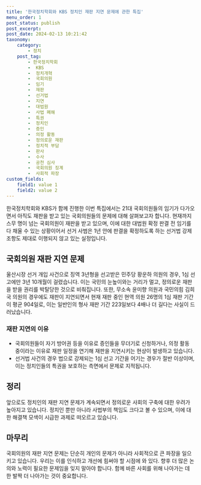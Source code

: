 ```yaml
---
title: '한국정치학회와 KBS 정치인 재판 지연 문제에 관한 특집'
menu_order: 1
post_status: publish
post_excerpt: 
post_date: 2024-02-13 10:21:42
taxonomy:
    category:
        - 정치
    post_tag:
        - 한국정치학회
        -  KBS
        -  정치개혁
        -  국회의원
        -  임기
        -  재판
        -  선거법
        -  지연
        -  대법원
        -  사법 폐해
        -  특권
        -  정치인
        -  증인
        -  의정 활동
        -  정의로운 재판
        -  정치적 부담
        -  판사
        -  수사
        -  공천 심사
        -  국회의원 징계
        -  사회적 파장
custom_fields:
    field1: value 1
    field2: value 2
---
```


한국정치학회와 KBS가 함께 진행한 이번 특집에서는 21대 국회의원들의 임기가 다가오면서 아직도 재판을 받고 있는 국회의원들의 문제에 대해 살펴보고자 합니다. 현재까지 스무 명이 넘는 국회의원이 재판을 받고 있으며, 이에 대한 대법원 확정 판결 전 임기를 다 채울 수 있는 상황이어서 선거 사범은 1년 안에 판결을 확정하도록 하는 선거법 강제 조항도 제대로 이행되지 않고 있는 실정입니다.
## 국회의원 재판 지연 문제
울산시장 선거 개입 사건으로 징역 3년형을 선고받은 민주당 황운하 의원의 경우, 1심 선고에만 3년 10개월이 걸렸습니다. 이는 국민의 눈높이와는 거리가 멀고, 정의로운 재판을 받을 권리를 박탈당한 것으로 비춰집니다. 또한, 무소속 윤미향 의원과 국민의힘 김희국 의원의 경우에도 재판이 지연되면서 현재 재판 중인 현역 의원 26명의 1심 재판 기간이 평균 904일로, 이는 일반인의 형사 재판 기간 223일보다 4배나 더 길다는 사실이 드러났습니다.
### 재판 지연의 이유
- 국회의원들이 자기 방어권 등을 이유로 증인들을 무더기로 신청하거나, 의정 활동 중이라는 이유로 재판 일정을 연기해 재판을 지연시키는 현상이 발생하고 있습니다.
- 선거법 사건의 경우 법으로 강제되는 1심 선고 기간을 어기는 경우가 절반 이상이며, 이는 정치인들의 특권을 보호하는 측면에서 문제로 지적됩니다.
## 정리
앞으로도 정치인의 재판 지연 문제가 계속되면서 정의로운 사회의 구축에 대한 우려가 높아지고 있습니다. 정치인 뿐만 아니라 사법부의 책임도 크다고 볼 수 있으며, 이에 대한 해결책 모색이 시급한 과제로 떠오르고 있습니다.
## 마무리
국회의원의 재판 지연 문제는 단순히 개인의 문제가 아니라 사회적으로 큰 파장을 일으키고 있습니다. 우리는 이를 인식하고 개선에 힘써야 할 시점에 와 있다. 향후 더 많은 논의와 노력이 필요한 문제임을 잊지 말아야 합니다. 함께 바른 사회를 위해 나아가는 데 한 발짝 더 나아가는 것이 중요합니다.
